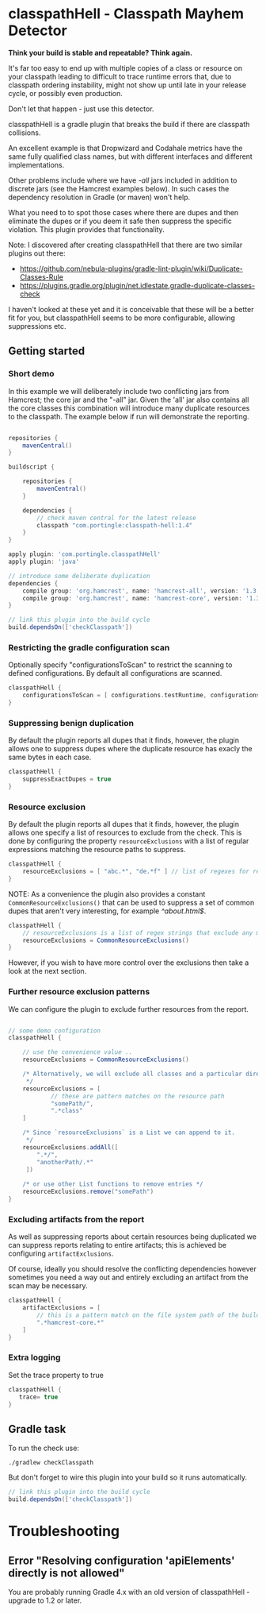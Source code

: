 # classpathHell - Classpath Mayhem Detector

__Think your build is stable and repeatable? Think again.__

It's far too easy to end up with multiple copies of a class or resource on your classpath leading to 
difficult to trace runtime errors that, due to classpath ordering instability, might not show up until 
late in your release cycle, or possibly even production. 

Don't let that happen - just use this detector.

classpathHell is a gradle plugin that breaks the build if there are classpath collisions.

An excellent example is that Dropwizard and Codahale metrics have the same fully qualified class names, but with different interfaces and different implementations.

Other problems include where we have _-all_ jars included in addition to discrete jars (see the Hamcrest examples below). 
In such cases the dependency resolution in Gradle (or maven) won't help.

What you need to to spot those cases where there are dupes and then eliminate the dupes or if you deem it safe then suppress the specific violation. 
This plugin provides that functionality.

Note: 
I discovered after creating classpathHell that there are two similar plugins out there:
- https://github.com/nebula-plugins/gradle-lint-plugin/wiki/Duplicate-Classes-Rule
- https://plugins.gradle.org/plugin/net.idlestate.gradle-duplicate-classes-check

I haven't looked at these yet and it is conceivable that these will be a better fit for you, but classpathHell seems to be more configurable, allowing suppressions etc.

## Getting started

### Short demo

In this example we will deliberately include two conflicting jars from Hamcrest; the core jar and the "-all" jar. 
Given the 'all' jar also contains all the core classes this combination will introduce many duplicate resources to the classpath.
The example below if run will demonstrate the reporting.

```groovy

repositories {
    mavenCentral()
}

buildscript {

    repositories {
        mavenCentral()
    }

    dependencies {
        // check maven central for the latest release
        classpath "com.portingle:classpath-hell:1.4"
    }
}

apply plugin: 'com.portingle.classpathHell'
apply plugin: 'java'

// introduce some deliberate duplication
dependencies {
    compile group: 'org.hamcrest', name: 'hamcrest-all', version: '1.3'
    compile group: 'org.hamcrest', name: 'hamcrest-core', version: '1.3'
}

// link this plugin into the build cycle
build.dependsOn(['checkClasspath'])
```

### Restricting the gradle configuration scan

Optionally specify "configurationsToScan" to restrict the scanning to defined configurations.
By default all configurations are scanned.

```groovy
classpathHell {
    configurationsToScan = [ configurations.testRuntime, configurations.implementation  ]
}

```

### Suppressing benign duplication 

By default the plugin reports all dupes that it finds, however, the plugin allows one to suppress dupes
where the duplicate resource has exacly the same bytes in each case.

```groovy
classpathHell {
    suppressExactDupes = true
}
```

### Resource exclusion

By default the plugin reports all dupes that it finds, however, the plugin allows one specify a list of resources to exclude from the check.
This is done by configuring the property `resourceExclusions` with a list of regular expressions matching the resource paths to suppress. 

```groovy
classpathHell { 
    resourceExclusions = [ "abc.*", "de.*f" ] // list of regexes for resources to exclude 
}
```

NOTE: As a convenience the plugin also provides a constant `CommonResourceExclusions()` that can be used to suppress 
a set of common dupes that aren't very interesting, for example _^about.html\$_.

```groovy
classpathHell {
    // resourceExclusions is a list of regex strings that exclude any matching resources from the report 
    resourceExclusions = CommonResourceExclusions()
}
```

However, if you wish to have more control over the exclusions then take a look at the next section.  

### Further resource exclusion patterns 

We can configure the plugin to exclude further resources from the report. 

```groovy

// some demo configuration
classpathHell {

    // use the convenience value ..
    resourceExclusions = CommonResourceExclusions()

    /* Alternatively, we will exclude all classes and a particular directory.
     */
    resourceExclusions = [
            // these are pattern matches on the resource path
            "somePath/",
            ".*class"
    ]

    /* Since `resourceExclusions` is a List we can append to it.
     */
    resourceExclusions.addAll([
        ".*/", 
        "anotherPath/.*"
     ])
    
    /* or use other List functions to remove entries */
    resourceExclusions.remove("somePath")
}

```

### Excluding artifacts from the report

As well as suppressing reports about certain resources being duplicated we can suppress reports relating to entire artifacts; 
this is achieved be configuring `artifactExclusions`.

Of course, ideally you should resolve the conflicting dependencies however sometimes you need a way out and entirely excluding
an artifact from the scan may be necessary.

```groovy
classpathHell {
    artifactExclusions = [
        // this is a pattern match on the file system path of the build once the dependency has been downloaded locally
        ".*hamcrest-core.*"
    ]
}
```


### Extra logging

Set the trace property to true

```groovy
classpathHell {
   trace= true
}
```

## Gradle task

To run the check use: 

```
./gradlew checkClasspath
```

But don't forget to wire this plugin into your build so it runs automatically.

```groovy
// link this plugin into the build cycle
build.dependsOn(['checkClasspath'])
```

# Troubleshooting

## Error "Resolving configuration 'apiElements' directly is not allowed"

You are probably running Gradle 4.x with an old version of classpathHell - upgrade to 1.2 or later.
